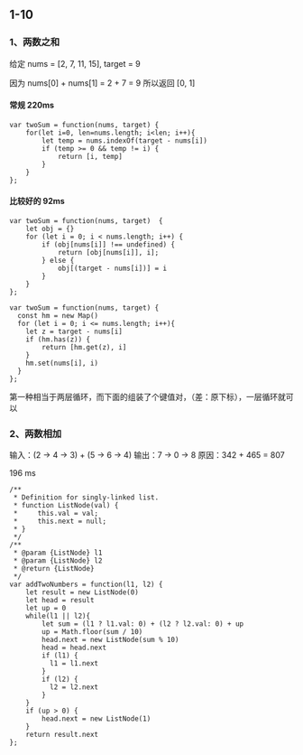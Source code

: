 ## 1-10
### 1、两数之和

给定 nums = [2, 7, 11, 15], target = 9

因为 nums[0] + nums[1] = 2 + 7 = 9
所以返回 [0, 1]

#### 常规 220ms
```
var twoSum = function(nums, target) {
    for(let i=0, len=nums.length; i<len; i++){
        let temp = nums.indexOf(target - nums[i])
        if (temp >= 0 && temp != i) {
            return [i, temp]
        }
    }
};
```
#### 比较好的 92ms
```
var twoSum = function(nums, target)  {
    let obj = {}
    for (let i = 0; i < nums.length; i++) {
        if (obj[nums[i]] !== undefined) {
            return [obj[nums[i]], i];
        } else {
            obj[(target - nums[i])] = i
        }
    }
};
```
```
var twoSum = function(nums, target) {
  const hm = new Map()
  for (let i = 0; i <= nums.length; i++){
    let z = target - nums[i]
    if (hm.has(z)) {
        return [hm.get(z), i]
    }
    hm.set(nums[i], i)
  }
};
```
第一种相当于两层循环，而下面的组装了个键值对，（差：原下标），一层循环就可以

### 2、两数相加

输入：(2 -> 4 -> 3) + (5 -> 6 -> 4)
输出：7 -> 0 -> 8
原因：342 + 465 = 807


196 ms
```
/**
 * Definition for singly-linked list.
 * function ListNode(val) {
 *     this.val = val;
 *     this.next = null;
 * }
 */
/**
 * @param {ListNode} l1
 * @param {ListNode} l2
 * @return {ListNode}
 */
var addTwoNumbers = function(l1, l2) {
    let result = new ListNode(0)
    let head = result
    let up = 0
    while(l1 || l2){
        let sum = (l1 ? l1.val: 0) + (l2 ? l2.val: 0) + up
        up = Math.floor(sum / 10)
        head.next = new ListNode(sum % 10)
        head = head.next
        if (l1) {
          l1 = l1.next
        }
        if (l2) {
          l2 = l2.next
        }
    }
    if (up > 0) {
        head.next = new ListNode(1)
    }
    return result.next
};
```


